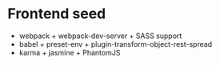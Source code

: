 # Frontend seed

- webpack + webpack-dev-server + SASS support
- babel + preset-env + plugin-transform-object-rest-spread
- karma + jasmine + PhantomJS
